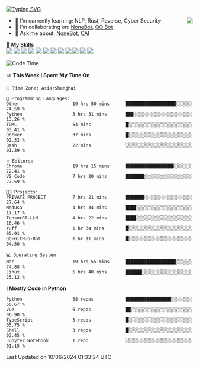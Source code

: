 [![Typing SVG](https://readme-typing-svg.herokuapp.com?size=25&duration=2500&color=8C43EA&vCenter=true&width=200&height=40&lines=Hi+there+%F0%9F%91%8B%F0%9F%8F%BB;I'm+yanyongyu)](https://git.io/typing-svg)

<a href="#">
  <img align="right" src="https://github-readme-stats.vercel.app/api?username=yanyongyu&count_private=true&show_icons=true&bg_color=15,f2f7fd,E0EAFC" />
</a>

- 🌱 I’m currently learning: NLP, Rust, Reverse, Cyber Security
- 👯 I’m collaborating on: [NoneBot](https://github.com/nonebot), [QQ Bot](https://github.com/Mrs4s/go-cqhttp)
- 💬 Ask me about: [NoneBot](https://github.com/nonebot), [CAI](https://github.com/cscs181/CAI)

🌟 **My Skills**  
![](https://img.shields.io/badge/-Python-3e74a2?style=flat-square&logo=Python&logoColor=fff)
![](https://img.shields.io/badge/-TypeScript-3178C6?style=flat-square&logo=TypeScript&logoColor=fff)
![](https://img.shields.io/badge/-Vue-4fc08d?style=flat-square&logo=Vue.js&logoColor=fff)
![](https://img.shields.io/badge/-React-2d98ce?style=flat-square&logo=React&logoColor=fff)
![](https://img.shields.io/badge/-FastAPI-009688?style=flat-square&logo=FastAPI&logoColor=fff)
![](https://img.shields.io/badge/-Linux-000000?style=flat-square&logo=Linux&logoColor=fff)
![](https://img.shields.io/badge/-Docker-2496ED?style=flat-square&logo=Docker&logoColor=fff)
![](https://img.shields.io/badge/-Kubernetes-326CE5?style=flat-square&logo=Kubernetes&logoColor=fff)
![](https://img.shields.io/badge/-GitHub%20Actions-2088FF?style=flat-square&logo=GitHubActions&logoColor=fff)
![](https://img.shields.io/badge/-PostgreSQL-4169E1?style=flat-square&logo=PostgreSQL&logoColor=fff)
![](https://img.shields.io/badge/-Redis-DC382D?style=flat-square&logo=Redis&logoColor=fff)
![](https://img.shields.io/badge/-MongoDB-47A248?style=flat-square&logo=MongoDB&logoColor=fff)

<!--START_SECTION:waka-->
![Code Time](http://img.shields.io/badge/Code%20Time-6%2C170%20hrs%2043%20mins-blue)

📊 **This Week I Spent My Time On** 

```text
🕑︎ Time Zone: Asia/Shanghai

💬 Programming Languages: 
Other                    19 hrs 50 mins      ███████████████████░░░░░░   74.59 % 
Python                   3 hrs 31 mins       ███░░░░░░░░░░░░░░░░░░░░░░   13.26 % 
TOML                     54 mins             █░░░░░░░░░░░░░░░░░░░░░░░░   03.41 % 
Docker                   37 mins             █░░░░░░░░░░░░░░░░░░░░░░░░   02.32 % 
Bash                     22 mins             ░░░░░░░░░░░░░░░░░░░░░░░░░   01.39 % 

🔥 Editors: 
Chrome                   19 hrs 15 mins      ██████████████████░░░░░░░   72.41 % 
VS Code                  7 hrs 20 mins       ███████░░░░░░░░░░░░░░░░░░   27.59 % 

🐱‍💻 Projects: 
PRIVATE PROJECT          7 hrs 21 mins       ███████░░░░░░░░░░░░░░░░░░   27.64 % 
Medusa                   4 hrs 34 mins       ████░░░░░░░░░░░░░░░░░░░░░   17.17 % 
TensorRT-LLM             4 hrs 22 mins       ████░░░░░░░░░░░░░░░░░░░░░   16.46 % 
ruff                     1 hr 34 mins        █░░░░░░░░░░░░░░░░░░░░░░░░   05.91 % 
QQ-GitHub-Bot            1 hr 11 mins        █░░░░░░░░░░░░░░░░░░░░░░░░   04.50 % 

💻 Operating System: 
Mac                      19 hrs 55 mins      ███████████████████░░░░░░   74.88 % 
Linux                    6 hrs 40 mins       ██████░░░░░░░░░░░░░░░░░░░   25.12 % 
```

**I Mostly Code in Python** 

```text
Python                   58 repos            █████████████████░░░░░░░░   66.67 % 
Vue                      6 repos             ██░░░░░░░░░░░░░░░░░░░░░░░   06.90 % 
TypeScript               5 repos             █░░░░░░░░░░░░░░░░░░░░░░░░   05.75 % 
Shell                    3 repos             █░░░░░░░░░░░░░░░░░░░░░░░░   03.45 % 
Jupyter Notebook         1 repo              ░░░░░░░░░░░░░░░░░░░░░░░░░   01.15 % 
```




 Last Updated on 10/06/2024 01:33:24 UTC
<!--END_SECTION:waka-->
